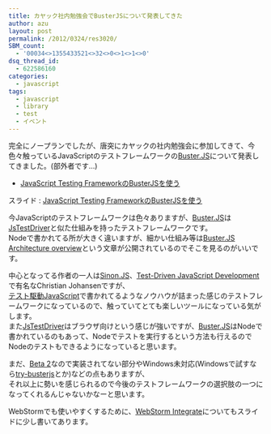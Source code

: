```yaml
---
title: カヤック社内勉強会でBusterJSについて発表してきた
author: azu
layout: post
permalink: /2012/0324/res3020/
SBM_count:
  - '00034<>1355433521<>32<>0<>1<>1<>0'
dsq_thread_id:
  - 622586160
categories:
  - javascript
tags:
  - javascript
  - library
  - test
  - イベント
---
```

完全にノープランでしたが、唐突にカヤックの社内勉強会に参加してきて、今色々触っているJavaScriptのテストフレームワークの[Buster.JS][1]について発表してきました。(部外者です&#8230;)

- <a href="https://azu.github.io//slide/Kamakura/busterJS.html#slide1">JavaScript Testing FrameworkのBusterJSを使う</a>

スライド : [JavaScript Testing FrameworkのBusterJSを使う][2]

今JavaScriptのテストフレームワークは色々ありますが、[Buster.JS][1]は[JsTestDriver][3]と似た仕組みを持ったテストフレームワークです。  
Nodeで書かれてる所が大きく違いますが、細かい仕組み等は[Buster.JS Architecture overview][4]という文章が公開されているのでそこを見るのがいいです。

中心となってる作者の一人は<span class="autopagerize_page_element"><a href="http://sinonjs.org/" target="_blank">Sinon.JS</a>、<a href="http://tddjs.com/" target="_blank">Test-Driven JavaScript Development</a>で有名なChristian Johansenですが、<br /><a href="http://www.amazon.co.jp/dp/4048707868/">テスト駆動JavaScript</a>で書かれてるようなノウハウが詰まった感じのテストフレームワークになっているので、触っていてとても楽しいツールになっている気がします。<br />また<a href="http://code.google.com/p/js-test-driver/">JsTestDriver</a>はブラウザ向けという感じが強いですが、<a href="http://busterjs.org/">Buster.JS</a>はNodeで書かれているのもあって、Nodeでテストを実行するという方法も行えるのでNodeのテストもできるようになっていると思います。 </span>

<span class="autopagerize_page_element">まだ、<a href="http://busterjs.org/changelog/beta2/">Beta 2</a>なので実装されてない部分やWindows未対応(Windowsで試すなら<a href="https://github.com/mroderick/try-busterjs">try-busterjs</a>とか)などの点もありますが、<br />それ以上に勢いを感じられるので今後のテストフレームワークの選択肢の一つになってくれるんじゃないかなーと思います。</span>

<span class="autopagerize_page_element">WebStormでも使いやすくするために、<a href="https://azu.github.io//slide/Kamakura/busterJS.html#slide26">WebStorm Integrate</a>についてもスライドに少し書いてあります。</span>

 

 [1]: http://busterjs.org/
 [2]: https://azu.github.io//slide/Kamakura/busterJS.html#slide1
 [3]: http://code.google.com/p/js-test-driver/
 [4]: http://busterjs.org/docs/architecture/
